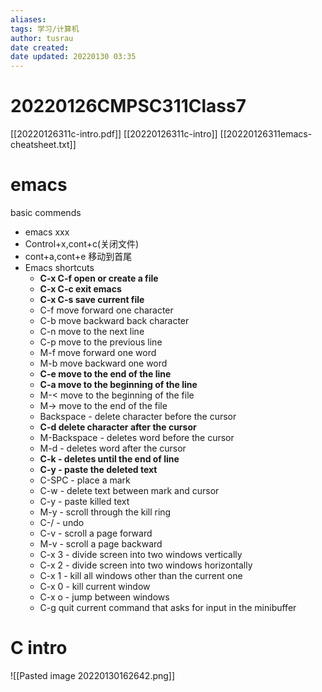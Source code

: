 ```yaml
---
aliases: 
tags: 学习/计算机
author: tusrau
date created: 
date updated: 20220130 03:35
---
```


# 20220126CMPSC311Class7

[[20220126311c-intro.pdf]]
[[20220126311c-intro]]
[[20220126311emacs-cheatsheet.txt]]

# emacs
basic commends
- emacs xxx
- Control+x,cont+c(关闭文件)
- cont+a,cont+e 移动到首尾
- Emacs shortcuts
  - **C-x C-f open or create a file**
  - **C-x C-c exit emacs**
  - **C-x C-s save current file**
  - C-f move forward one character
  - C-b move backward back character
  - C-n move to the next line
  - C-p move to the previous line
  - M-f move forward one word
  - M-b move backward one word
  - **C-e move to the end of the line**
  - **C-a move to the beginning of the line**
  - M-< move to the beginning of the file
  - M-> move to the end of the file
  - Backspace - delete character before the cursor
  - **C-d delete character after the cursor**
  - M-Backspace - deletes word before the cursor
  - M-d - deletes word after the cursor
  - **C-k - deletes until the end of line**
  - **C-y - paste the deleted text**
  - C-SPC - place a mark
  - C-w - delete text between mark and cursor
  - C-y - paste killed text
  - M-y - scroll through the kill ring
  - C-/ - undo
  - C-v - scroll a page forward
  - M-v - scroll a page backward
  - C-x 3 - divide screen into two windows vertically
  - C-x 2 - divide screen into two windows horizontally
  - C-x 1 - kill all windows other than the current one
  - C-x 0 - kill current window
  - C-x o - jump between windows
  - C-g quit current command that asks for input in the minibuffer


# C intro
![[Pasted image 20220130162642.png]]

